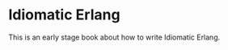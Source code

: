 Idiomatic Erlang
================

This is an early stage book about how to write Idiomatic Erlang.
